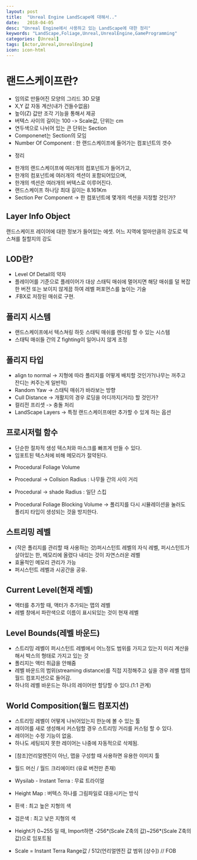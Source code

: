 ```yaml
---
layout: post
title:  "Unreal Engine LandScape에 대해서.."
date:   2018-04-05
desc: "Unreal Engine에서 사용하고 있는 LandScape에 대한 정리"
keywords: "LandScape,Foliage,Unreal,UnrealEngine,GameProgramming"
categories: [Unreal]
tags: [Actor,Unreal,UnrealEngine]
icon: icon-html
---
```


# 랜드스케이프란?
- 임의로 만들어진 모양의 그리드 3D 모델
- X,Y 값 자동 계산(내가 건들수없음)
- 높이(Z) 값만 조각 기능을 통해서 제공
- 버텍스 사이의 길이는 100 -> Scale값, 단위는 cm
- 연두색으로 나뉘어 있는 큰 단위는 Section
- Componenet는 Section의 모임
- Number Of Component : 한 랜드스케이프에 들어가는 컴포넌트의 갯수
* 정리
 - 한개의 랜드스케이프에 여러개의 컴포넌트가 들어가고,
 - 한개의 컴포넌트에 여러개의 섹션이 포함되어있으며,
 - 한개의 섹션은 여러개의 버텍스로 이루어진다.
 - 랜드스케이프 하나당 최대 길이는 8.161Km
 - Section Per Component -> 한 컴포넌트에 몇개의 섹션을 지정할 것인가?

## Layer Info Object
랜드스케이프 레이어에 대한 정보가 들어있는 에셋.
어느 지역에 얼마만큼의 강도로 텍스쳐를 칠할지의 강도

## LOD란?
 - Level Of Detail의 약자
 - 플레이어를 기준으로 플레이어가 대상 스태틱 매쉬에 멀어지면 해당 매쉬를 덜 복잡한 버전 또는 보이지 않게끔 하여 레벨 퍼포먼스를 높이는 기술
 - .FBX로 저장된 매쉬로 구현.

## 폴리지 시스템
 - 랜드스케이프에서 텍스쳐링 하듯 스태틱 매쉬를 렌더링 할 수 있는 시스템
 - 스태틱 매쉬들 간의 Z fighting이 일어나지 않게 조정

## 폴리지 타입
 - align to normal -> 지형에 따라 폴리지를 어떻게 배치할 것인가?(나무는 꺼주고 잔디는 켜주는게 일반적)
 - Random Yaw -> 스태틱 매쉬가 바라보는 방향
 - Cull Distance -> 개활지의 경우 로딩을 어디까지(거리) 할 것인가?
 - 컬리전 프리셋 -> 충돌 처리
 - LandScape Layers -> 특정 랜드스케이프에만 추가할 수 있게 하는 옵션

## 프로시저럴 함수
  - 단순한 절차적 생성 텍스처와 마스크를 빠프게 만들 수 있다.
  - 임포트된 텍스처에 비해 메모리가 절약된다.
* Procedural Foliage Volume

* Procedural -> Collsion Radius : 나무들 간의 사이 거리
* Procedural -> shade Radius : 일단 스킵
* Procedural Foliage Blocking Volume -> 폴리지를 다시 시뮬레이션을 눌러도 폴리지 타입이 생성되는 것을 방지한다.

## 스트리밍 레벨
 - (작은 폴리지를 관리할 때 사용하는 것)퍼시스턴트 레벨의 자식 레벨, 퍼시스턴트가 살아있는 한, 메모리에 올렸다 내리는 것이 자연스러운 레벨
 - 효율적인 메모리 관리가 가능
 - 퍼시스턴트 레벨과 시공간을 공유.

## Current Level(현재 레벨)
 - 액터를 추가할 때, 액터가 추가되는 맵의 레벨
 - 레벨 창에서 파란색으로 이름이 표시되있는 것이 현재 레벨

## Level Bounds(레벨 바운드)
 - 스트리밍 레벨이 퍼시스턴트 레벨에서 어느정도 범위를 가지고 있는지 미리 계산을 해서 박스의 형태로 가지고 있는 것
 - 폴리지는 액터 취급을 안해줌
 - 레벨 바운드의 범위(streaming distance)를 직접 지정해주고 싶을 경우 레벨 탭의 월드 컴포지션으로 들어감.
 - 하나의 레벨 바운드는 하나의 레이어만 할당할 수 있다.(1:1 관계)

## World Composition(월드 컴포지션)
 - 스트리밍 레벨이 어떻게 나뉘어있는지 한눈에 볼 수 있는 툴
 - 레이어를 새로 생성해서 커스텀할 경우 스트리밍 거리를 커스텀 할 수 있다.
 - 레이어는 수정 기능이 없음.
 - 하나도 세팅되지 못한 레이어는 나중에 자동적으로 삭제됨.

* [참조]언리얼엔진이 아닌, 맵을 구성할 때 사용하면 유용한 이미지 툴
 - 월드 머신 / 월드 크리에이터 (유료 버전만 존재)
 - Wysilab - Instant Terra : 무료 트라이얼

 - Height Map : 버텍스 하나를 그림파일로 대응시키는 방식
 - 흰색 : 최고 높은 지형의 색
 - 검은색 : 최고 낮은 지형의 색
 - Height가 0~255 일 때, Import하면 -256*(Scale Z축의 값)~256*(Scale Z축의 값)으로 임포트됨
 - Scale = Instant Terra Range값 / 512(언리얼엔진 값 범위 [상수])
// FOB
